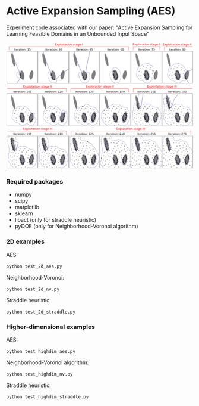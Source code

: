 # Active Expansion Sampling (AES)
Experiment code associated with our paper: "Active Expansion Sampling for Learning Feasible Domains in an Unbounded Input Space"

![Alt text](/aes.png)

### Required packages
- numpy
- scipy
- matplotlib
- sklearn
- libact (only for straddle heuristic)
- pyDOE (only for Neighborhood-Voronoi algorithm)

### 2D examples

AES: 
```
python test_2d_aes.py
```

Neighborhood-Voronoi: 
```
python test_2d_nv.py
```

Straddle heuristic:
```
python test_2d_straddle.py
```

### Higher-dimensional examples

AES:
```
python test_highdim_aes.py
```

Neighborhood-Voronoi algorithm: 
```
python test_highdim_nv.py
```

Straddle heuristic:
```
python test_highdim_straddle.py
```

